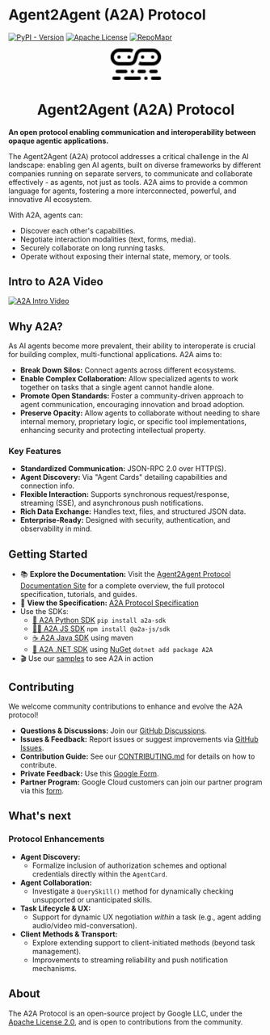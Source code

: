 # Agent2Agent (A2A) Protocol

[![PyPI - Version](https://img.shields.io/pypi/v/a2a-sdk)](https://pypi.org/project/a2a-sdk)
[![Apache License](https://img.shields.io/badge/License-Apache_2.0-blue.svg)](LICENSE)
[![RepoMapr](https://img.shields.io/badge/RepoMapr-View_Interactive_Diagram-blue)](https://repomapr.com/a2aproject/A2A)

<!-- markdownlint-disable MD041 -->
<div style="text-align: center;">
  <div class="centered-logo-text-group">
    <img src="docs/assets/a2a-logo-black.svg" alt="Agent2Agent Protocol Logo" width="100">
    <h1>Agent2Agent (A2A) Protocol</h1>
  </div>
</div>

**An open protocol enabling communication and interoperability between opaque agentic applications.**

The Agent2Agent (A2A) protocol addresses a critical challenge in the AI landscape: enabling gen AI agents, built on diverse frameworks by different companies running on separate servers, to communicate and collaborate effectively - as agents, not just as tools. A2A aims to provide a common language for agents, fostering a more interconnected, powerful, and innovative AI ecosystem.

With A2A, agents can:

- Discover each other's capabilities.
- Negotiate interaction modalities (text, forms, media).
- Securely collaborate on long running tasks.
- Operate without exposing their internal state, memory, or tools.

## Intro to A2A Video

[![A2A Intro Video](https://img.youtube.com/vi/Fbr_Solax1w/hqdefault.jpg)](https://goo.gle/a2a-video)

## Why A2A?

As AI agents become more prevalent, their ability to interoperate is crucial for building complex, multi-functional applications. A2A aims to:

- **Break Down Silos:** Connect agents across different ecosystems.
- **Enable Complex Collaboration:** Allow specialized agents to work together on tasks that a single agent cannot handle alone.
- **Promote Open Standards:** Foster a community-driven approach to agent communication, encouraging innovation and broad adoption.
- **Preserve Opacity:** Allow agents to collaborate without needing to share internal memory, proprietary logic, or specific tool implementations, enhancing security and protecting intellectual property.

### Key Features

- **Standardized Communication:** JSON-RPC 2.0 over HTTP(S).
- **Agent Discovery:** Via "Agent Cards" detailing capabilities and connection info.
- **Flexible Interaction:** Supports synchronous request/response, streaming (SSE), and asynchronous push notifications.
- **Rich Data Exchange:** Handles text, files, and structured JSON data.
- **Enterprise-Ready:** Designed with security, authentication, and observability in mind.

## Getting Started

- 📚 **Explore the Documentation:** Visit the [Agent2Agent Protocol Documentation Site](https://a2a-protocol.org) for a complete overview, the full protocol specification, tutorials, and guides.
- 📝 **View the Specification:** [A2A Protocol Specification](https://a2a-protocol.org/latest/specification/)
- Use the SDKs:
    - [🐍 A2A Python SDK](https://github.com/a2aproject/a2a-python) `pip install a2a-sdk`
    - [🧑‍💻 A2A JS SDK](https://github.com/a2aproject/a2a-js) `npm install @a2a-js/sdk`
    - [☕️ A2A Java SDK](https://github.com/a2aproject/a2a-java) using maven
    - [🔷 A2A .NET SDK](https://github.com/a2aproject/a2a-dotnet) using [NuGet](https://www.nuget.org/packages/A2A) `dotnet add package A2A`
- 🎬 Use our [samples](https://github.com/a2aproject/a2a-samples) to see A2A in action

## Contributing

We welcome community contributions to enhance and evolve the A2A protocol!

- **Questions & Discussions:** Join our [GitHub Discussions](https://github.com/a2aproject/A2A/discussions).
- **Issues & Feedback:** Report issues or suggest improvements via [GitHub Issues](https://github.com/a2aproject/A2A/issues).
- **Contribution Guide:** See our [CONTRIBUTING.md](CONTRIBUTING.md) for details on how to contribute.
- **Private Feedback:** Use this [Google Form](https://goo.gle/a2a-feedback).
- **Partner Program:** Google Cloud customers can join our partner program via this [form](https://goo.gle/a2a-partner).

## What's next

### Protocol Enhancements

- **Agent Discovery:**
    - Formalize inclusion of authorization schemes and optional credentials directly within the `AgentCard`.
- **Agent Collaboration:**
    - Investigate a `QuerySkill()` method for dynamically checking unsupported or unanticipated skills.
- **Task Lifecycle & UX:**
    - Support for dynamic UX negotiation _within_ a task (e.g., agent adding audio/video mid-conversation).
- **Client Methods & Transport:**
    - Explore extending support to client-initiated methods (beyond task management).
    - Improvements to streaming reliability and push notification mechanisms.

## About

The A2A Protocol is an open-source project by Google LLC, under the [Apache License 2.0](LICENSE), and is open to contributions from the community.
